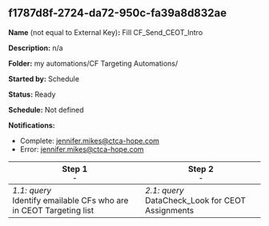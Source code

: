 ## f1787d8f-2724-da72-950c-fa39a8d832ae

**Name** (not equal to External Key)**:** Fill CF_Send_CEOT_Intro

**Description:** n/a

**Folder:** my automations/CF Targeting Automations/

**Started by:** Schedule

**Status:** Ready

**Schedule:** Not defined

**Notifications:**

* Complete: jennifer.mikes@ctca-hope.com
* Error: jennifer.mikes@ctca-hope.com

| Step 1<br>_<small>-</small>_ | Step 2<br>_<small>-</small>_ |
| --- | --- |
| _1.1: query_<br>Identify emailable CFs who are in CEOT Targeting list | _2.1: query_<br>DataCheck_Look for CEOT Assignments |
